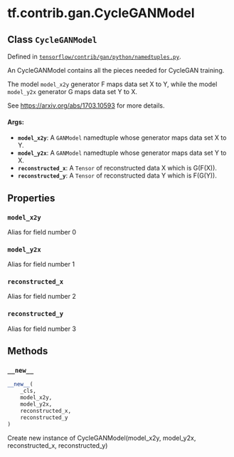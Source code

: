 <div itemscope itemtype="http://developers.google.com/ReferenceObject">
<meta itemprop="name" content="tf.contrib.gan.CycleGANModel" />
<meta itemprop="property" content="model_x2y"/>
<meta itemprop="property" content="model_y2x"/>
<meta itemprop="property" content="reconstructed_x"/>
<meta itemprop="property" content="reconstructed_y"/>
<meta itemprop="property" content="__new__"/>
</div>

# tf.contrib.gan.CycleGANModel

## Class `CycleGANModel`





Defined in [`tensorflow/contrib/gan/python/namedtuples.py`](https://www.tensorflow.org/code/tensorflow/contrib/gan/python/namedtuples.py).

An CycleGANModel contains all the pieces needed for CycleGAN training.

The model `model_x2y` generator F maps data set X to Y, while the model
`model_y2x` generator G maps data set Y to X.

See https://arxiv.org/abs/1703.10593 for more details.

#### Args:

* <b>`model_x2y`</b>: A `GANModel` namedtuple whose generator maps data set X to Y.
* <b>`model_y2x`</b>: A `GANModel` namedtuple whose generator maps data set Y to X.
* <b>`reconstructed_x`</b>: A `Tensor` of reconstructed data X which is G(F(X)).
* <b>`reconstructed_y`</b>: A `Tensor` of reconstructed data Y which is F(G(Y)).

## Properties

<h3 id="model_x2y"><code>model_x2y</code></h3>

Alias for field number 0

<h3 id="model_y2x"><code>model_y2x</code></h3>

Alias for field number 1

<h3 id="reconstructed_x"><code>reconstructed_x</code></h3>

Alias for field number 2

<h3 id="reconstructed_y"><code>reconstructed_y</code></h3>

Alias for field number 3



## Methods

<h3 id="__new__"><code>__new__</code></h3>

``` python
__new__(
    _cls,
    model_x2y,
    model_y2x,
    reconstructed_x,
    reconstructed_y
)
```

Create new instance of CycleGANModel(model_x2y, model_y2x, reconstructed_x, reconstructed_y)



